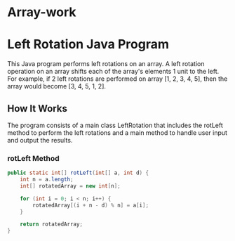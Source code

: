 # Array-work
# Left Rotation Java Program

This Java program performs left rotations on an array. A left rotation operation on an array shifts each of the array's elements 1 unit to the left. For example, if 2 left rotations are performed on array [1, 2, 3, 4, 5], then the array would become [3, 4, 5, 1, 2].

## How It Works

The program consists of a main class LeftRotation that includes the rotLeft method to perform the left rotations and a main method to handle user input and output the results.

### rotLeft Method

```java
public static int[] rotLeft(int[] a, int d) {
    int n = a.length;
    int[] rotatedArray = new int[n];

    for (int i = 0; i < n; i++) {
        rotatedArray[(i + n - d) % n] = a[i];
    }

    return rotatedArray;
}
